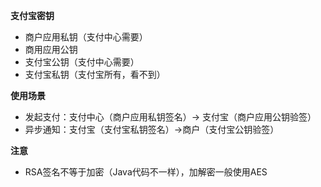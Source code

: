 **支付宝密钥**
+ 商户应用私钥（支付中心需要）
+ 商用应用公钥
+ 支付宝公钥（支付中心需要）
+ 支付宝私钥（支付宝所有，看不到）

**使用场景**
+ 发起支付：支付中心（商户应用私钥签名）-> 支付宝（商户应用公钥验签）
+ 异步通知：支付宝（支付宝私钥签名）->商户（支付宝公钥验签）

**注意**
+ RSA签名不等于加密（Java代码不一样），加解密一般使用AES
